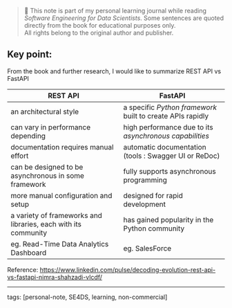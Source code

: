 > 📘 This note is part of my personal learning journal while reading *Software Engineering for Data Scientists*.
> Some sentences are quoted directly from the book for educational purposes only.  
> All rights belong to the original author and publisher.



## Key point:



From the book and further research, I would like to summarize REST API vs FastAPI

| REST API | FastAPI |
| --- | --- |
| an architectural style  | a specific *Python framework* built to create APIs rapidly |
| can vary in performance depending | high performance due to its *asynchronous capabilities* |
| documentation requires manual effort  | automatic documentation (tools : Swagger UI or ReDoc) |
| can be designed to be asynchronous in some framework | fully supports asynchronous programming |
| more manual configuration and setup | designed for rapid development |
| a variety of frameworks and libraries, each with its community | has gained popularity in the Python community | 
| eg. Read-Time Data Analytics Dashboard | eg. SalesForce |




Reference: https://www.linkedin.com/pulse/decoding-evolution-rest-api-vs-fastapi-nimra-shahzadi-vlcdf/

---
tags: [personal-note, SE4DS, learning, non-commercial]

